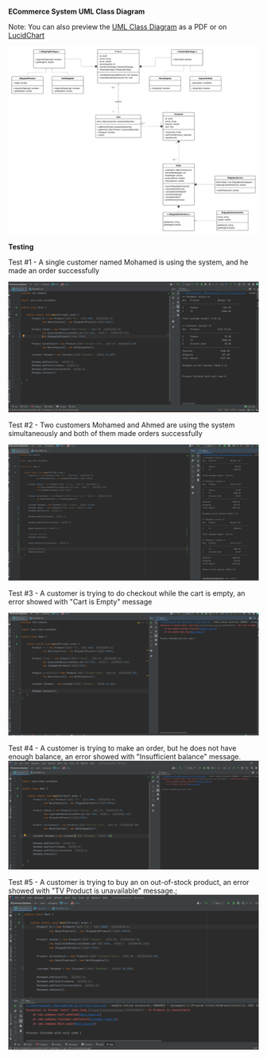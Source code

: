 **ECommerce System UML Class Diagram**

Note: You can also preview the [UML Class Diagram](/ECommerceClassUML.pdf) as a PDF or on [LucidChart](https://lucid.app/lucidchart/27557ed7-c1e4-4491-a1ca-0465c8763e5c/edit?viewport_loc=-1728%2C-205%2C6094%2C2654%2C0_0&invitationId=inv_d546aac8-3b47-4ccd-a0de-d3f10f0a592a)

[![Preview](ECommerceClassUML.png)](ECommerceClassUML.pdf)


**Testing**

Test #1 - A single customer named Mohamed is using the system, and he made an order successfully


![Preview](Test1.png)

Test #2 - Two customers Mohamed and Ahmed are using the system simultaneously and both of them made orders successfully

![Preview](Test2.png)

Test #3 - A customer is trying to do checkout while the cart is empty, an error showed with "Cart is Empty" message


![Preview](Test3.png)

Test #4 - A customer is trying to make an order, but he does not have enough balance, an error showed with "Insufficient balance" message.
![Preview](Test4.png)

Test #5 - A customer is trying to buy an on out-of-stock product, an error showed with "TV Product is unavailable" message.;
![Preview](Test5.png)
